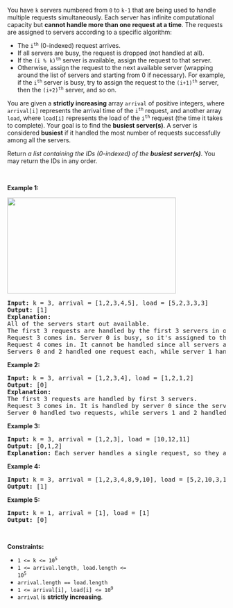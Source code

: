 You have `` k `` servers numbered from `` 0 `` to `` k-1 `` that are being used to handle multiple requests simultaneously. Each server has infinite computational capacity but __cannot handle more than one request at a time__. The requests are assigned to servers according to a specific algorithm:

*   The <code>i<sup>th</sup></code> (0-indexed) request arrives.
*   If all servers are busy, the request is dropped (not handled at all).
*   If the <code>(i % k)<sup>th</sup></code> server is available, assign the request to that server.
*   Otherwise, assign the request to the next available server (wrapping around the list of servers and starting from 0 if necessary). For example, if the <code>i<sup>th</sup></code> server is busy, try to assign the request to the <code>(i+1)<sup>th</sup></code> server, then the <code>(i+2)<sup>th</sup></code> server, and so on.

You are given a __strictly increasing__ array `` arrival `` of positive integers, where `` arrival[i] `` represents the arrival time of the <code>i<sup>th</sup></code> request, and another array `` load ``, where `` load[i] `` represents the load of the <code>i<sup>th</sup></code> request (the time it takes to complete). Your goal is to find the __busiest server(s)__. A server is considered __busiest__ if it handled the most number of requests successfully among all the servers.

Return _a list containing the IDs (0-indexed) of the __busiest server(s)___. You may return the IDs in any order.

&nbsp;

__Example 1:__

<img alt="" src="https://assets.leetcode.com/uploads/2020/09/08/load-1.png" style="width: 389px; height: 221px;"/>

<pre>
<strong>Input:</strong> k = 3, arrival = [1,2,3,4,5], load = [5,2,3,3,3] 
<strong>Output:</strong> [1] 
<strong>Explanation:</strong>
All of the servers start out available.
The first 3 requests are handled by the first 3 servers in order.
Request 3 comes in. Server 0 is busy, so it's assigned to the next available server, which is 1.
Request 4 comes in. It cannot be handled since all servers are busy, so it is dropped.
Servers 0 and 2 handled one request each, while server 1 handled two requests. Hence server 1 is the busiest server.
</pre>

__Example 2:__

<pre>
<strong>Input:</strong> k = 3, arrival = [1,2,3,4], load = [1,2,1,2]
<strong>Output:</strong> [0]
<strong>Explanation:</strong>
The first 3 requests are handled by first 3 servers.
Request 3 comes in. It is handled by server 0 since the server is available.
Server 0 handled two requests, while servers 1 and 2 handled one request each. Hence server 0 is the busiest server.
</pre>

__Example 3:__

<pre>
<strong>Input:</strong> k = 3, arrival = [1,2,3], load = [10,12,11]
<strong>Output:</strong> [0,1,2]
<strong>Explanation: </strong>Each server handles a single request, so they are all considered the busiest.
</pre>

__Example 4:__

<pre>
<strong>Input:</strong> k = 3, arrival = [1,2,3,4,8,9,10], load = [5,2,10,3,1,2,2]
<strong>Output:</strong> [1]
</pre>

__Example 5:__

<pre>
<strong>Input:</strong> k = 1, arrival = [1], load = [1]
<strong>Output:</strong> [0]
</pre>

&nbsp;

__Constraints:__

*   <code>1 &lt;= k &lt;= 10<sup>5</sup></code>
*   <code>1 &lt;= arrival.length, load.length &lt;= 10<sup>5</sup></code>
*   `` arrival.length == load.length ``
*   <code>1 &lt;= arrival[i], load[i] &lt;= 10<sup>9</sup></code>
*   `` arrival `` is __strictly increasing__.